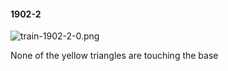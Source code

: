 #### 1902-2
![train-1902-2-0.png](https://github.com/lil-lab/nlvr/raw/master/nlvr/train/images/28/train-1902-2-0.png "train-1902-2-0.png")

None of the yellow triangles are touching the base